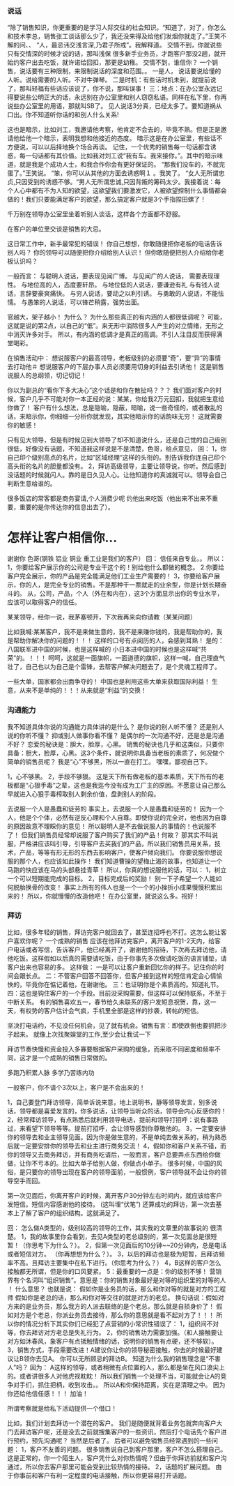 ### 说话
“除了销售知识，你更重要的是学习人际交往的社会知识。“知道了，对了，你怎么和技术李总，销售张工谈话那么少了，我还没来得及给他们发烟你就走了。”王笑不解的问、、 “人，最忌讳交浅言深,乃君子所戒”。我解释道。 交情不到，你就说些只有交情深的时候才说的话，那叫浅保 很多新手业务员，才跑客户那没2趟，就开始约客户出去吃饭，就许诺给回扣，那更是幼稚。 交情不到，谁信你？ 
一个销售，说话要有三种限制，来限制说话的深度和范围。。 
一是人， 说话要说给懂的人听。说给需要的人听。不对牛弹琴。 
二是时机：有些话时机未到，就提前说了，那叫轻福有些话应该说了，你不说，那叫误事！ 
三：地点：在办公室永远记得要说些公明正大的话，永远别在办公室里和别人窃窃私语。同样在私下里，你再说些办公室里的用语，那就叫SB了。 
见人说话3分真，已经太多了。要知道祸从口出。你不知道听你话的和别人什么关系!

这也是暗示，比如刘工，我邀请他考察，他肯定不会去的，毕竟不熟。但是正是邀请他给他一个暗示，表明我想和他接近的态度。 暗示这是在办公室里，有些话不方便说，可以以后择地换个场合再谈。 记住，一个优秀的销售每一句话都含诱惑，每一句话都有其价值。比如我对刘工说“我有车。我来接你。”。其中的暗示味道，就是我是个成功人士，和我合作你会有更好保证的。 “那我们没车的，不就完蛋了。”王笑说。 “笨，你可以从其他的方面去诱惑啊１ 。我笑了。 “女人无所谓忠贞,只因受到的诱惑不够。“男人无所谓忠诚,只因背叛的筹码太少。我接着说：每个人心中都有不为人知的欲望，这欲望我们要激发它，人被欲望控制什么事情都会做的！我们只要能满足客户的欲望，那么搞定客户就是3个手指捏田螺了！

千万别在领导办公室里坐着听别人谈话，这样各个方面都不舒服。

在客户的单位里交谈是销售的大忌。

这日常工作中，新手最常犯的错误！ 你自己想想，你敢随便把你老板的电话告诉别人吗？ 你的领导可以随便把你介绍给别人认识！ 但你敢随便把别人介绍给你老板认识吗？

一般而言： 
与聪明人说话，要表现见闻广博。 
与见闻广的人说话， 需要表现理性。 
与地位高的人，态度要轩昂。 
与地位低的人说话，要谦逊有礼
与有钱人说话，言辞要豪爽痛快。 
与穷人说话，要动之以利引诱。 
与勇敢的人说话，不能怯懦。 
与愚笨的人说话，可以锋芒稍露，强势出面。

官越大，架子越小！ 为什么？ 为什么那些真正的有内涵的人都很低调呢？ 可能，这就是说的第2点，以自己的“低”。来无形中消除很多人产生的对立情绪，无形之中消灭许多对手。 所以，有内涵的低调才是真正的高调。不引人注目反而获得满堂喝彩。

在销售活动中： 想说服客户的最高领导，老板级别的必须要“奇”，要“异”的事情去打动他＃ 
想说服客户的下层办事人员必须要用切身的利益去引诱他！ 这是销售说服人的总纲领，切记切记！

你以为副总的“看你下多大决心”这个话是和你在散扯吗？？？ 我们面对客户的时候，客户几乎不可能对你一本正经的说：某某，你给我2万元回扣，我就把生意给你做了！ 客户有什么想法，总是隐喻，隐蔽，暗喻，说一些奇怪的，或者散乱的话，来暗示你，你细细一分析你就发现，其实他暗示你的话韵味无穷！ 这就需要你的敏感！

只有见大领导，但是有时候见到大领导了却不知道说什么，还是自己觉的自己级别很低，好像没有话题，不知道我这样说是不是清楚，色哥，给点意见，
回： 1，你自己印个级别高点的名片，比如”区域经理“这样的头衔的。别告诉我你连自己印个高头衔的名片的胆量都没有。 
2，拜访高级领导，主要让领导说，你听。然后感到没话题的时候就闪人。靠的是日久见人心。让他知道你的真诚就可以。领导会自己判断生意给谁的。

很多饭店的常客都是商务宴请,个人消费少呢
约他出来吃饭（他出来不出来不重要，重要的是你传达你的信息出去了）。

# 怎样让客户相信你...
谢谢你 色哥(钢铁 铝业 铜业 重工业是我们的客户） 
回： 信任来自专业。。 所以： 
1，你要给客户展示你的公司是专业干这个的！别给他什么都做的概念。 
2.你要给客户完全展示，你的产品是完全能满足他们工业生产需要的！ 
3，你要给客户展示，你的人，是完全专业的销售。不是那种干一票就走的业余型，你是计划长期奋斗的。 
从，公司，产品，个人（外在和内在），这3个方面显示出你的专业水平，应该可以取得客户的信任。

某某领导，经你一说，我茅塞顿开，下次我再来向你请教（某某问题）

比如我喊:某某客户，我不是来做生意的，我不是来赚你钱的，我是帮助你的，我是帮助你解决你的问题的！！！ 这样的口号有点阅历的人，会感到耳熟！ 是的： 八国联军进中国的时候，也是这样喊的 小日本进中国的时候也是这样喊“共荣”的。！！！ 呵呵，这就是一面旗帜，一面道德的旗帜，这样一喊，自己理直气壮了，自己也以为自己是个雷锋，去帮客户解决问题去了，是个灵魂工程师了。

一些大单，国家都会出面争夺的！ 中国也是利用这些大单来获取国际利益！ 生意，从来不是单纯的！！！从来就是“利益“的交换！



### 沟通能力
我不知道具体你说的沟通能力具体讲的是什么？ 是你说的别人听不懂？ 还是别人说的你听不懂？ 抑或别人做事你看不懂？ 是偶尔的一次沟通不好，还是总是沟通不好？ 
恋爱的秘诀是：胆大，脸厚，心黑。 销售的秘诀也几乎和这类似，只要你具备：胆大，脸厚，心黑。这3个条件，就说明你具备当老板的素质了，何况做个简单的销售员呢？ 我是“心”不够黑，所以一直在打工。 嘿嘿，鄙视自己下。

1，心不够黑。 2，手段不够狠。 这是天下所有做老板的基本素质，天下所有的老板都是“心狠手毒”之辈，这也是我迄今没有成为工厂主的原因。不愿意让自己那么早就进入心狠手毒榨取别人剩余价值，盘剥别人的阶段。

去说服一个人是愚蠢和徒劳的
事实上，去说服一个人是愚蠢和徒劳的！ 因为一个人，他是个个体，必然有逆反心理和个人自尊。即使你说的完全对，他也因为自尊的原因故意不理睬你的意见！ 所以聪明人是不去做说服人的事情的！也说服不了！ 但我们销售员经常却说服了客户购买了我们的产品！何故？ 那其实不叫说服，严格讲应该叫引导，引导客户去买我们的产品，所以我们销售员用关系，技术，产品，等等有形无形的东西去影响客户，使客户倾向我们。 你要说服你想说服的那个人，也应该如此操作！ 我们知道曹操的望梅止渴的故事，也知道让一个马跑的快应该在马的头部悬挂青草！ 所以，你真的想说服他的话，可以： 1，树立一个可以短期能完成的目标。 2，目标完成后的奖励！ 别一下子希望一个人能如何脱胎换骨的改变！ 事实上所有的伟人也是一个一个的小挫折小成果慢慢积累出来的！ 所以，你就慢慢的改造他吧！ 在办公室里，就说这么多。祝好！








### 拜访
比如，很多年轻的销售，拜访完客户就回去了，甚至连招呼也不打。这怎么能让客户喜欢你呢？ 一个成熟的销售 应该在他拜访完客户，离开客户的1-2天内，给客户电话或者写信，告诉客户，他已经离开了，谢谢他的招待，下次再去拜访他，请他吃饭。这样假如以后真的需要请吃饭，由于你事先多次做请吃饭的语言铺垫，请客户出来也容易的多。 
这样做： 一是可以让客户重新回忆你的样子。记住你的时间会跟长点。 
二：不管客户回答不回答你，但客户接到这样的短信肯定会心情愉快的，毕竟你在惦记着他，在谢谢他。 
三：也证明你是个素质高的。知道礼节。 
四：这也是钩住客户的一个手段。目前没采购需要，但这样可以保持联系，不至于中断关系。 有的销售喜欢五一，春节给久未联系的客户发短息祝贺，靠，这一天，有权势的客户估计会气疯，手机里全部是这样的抄袭，转帖的短信。

坚决打电话约，不见没任何机会，见了就有机会。销售有言：即使跌倒也要抓把沙子起来。
就像上次找聚娱堂的工作,至少会让我试一下

拜访节奏快慢和资金投入多寡要根据客户采购的缓急，而采取不同密度和频率不同，这才是一个成熟的销售日常做的。

多跑乃积累人脉 多学乃苦练内功

一般客户，你不请个3次以上，客户是不会出来的！

1，自己要登门拜访领导，简单诉说来意，地上说明书，静等领导发言，别多说话，领导都是喜爱发言的，你多说话，让领导当听众的话，领导会内心反感你的！ 
2，经常拜访领导，有点熟悉后就利用领导电话，提前和领导打招呼：说有事路过，来看望下领导等等。提前打招呼，会让领导感到你尊敬他的。 
3，一定要安排你的领导去和业主领导见面。因为你是做生意的，不是单纯去做关系的，稍为熟悉后就一定要安排你的领导去和业主进行商务交流！ 
4，假如你和客户关系不错，而你的领导又去商务拜访，并有商务吃请后，一般而言，客户总要弄点东西给你做做，让你不亏本的。比如大单子给别人做，你做点小单子。 很多时候，中国的风俗，是只要你的领导出现在客户的领导面前，一般惯例，客户领导就不会让你的领导空手而回。

第一次见面后，你离开客户的时候，离开客户30分钟左右时间内，就应该给客户发短信。短信内容感谢他的接待。 (这叫埋“伏笔”)
还算成功的拜访，第一次去基本上了解了客户的组织结构。这就满足了。

回： 怎么做A类型的，级别较高的领导的工作，其实我的文章里的故事说的 很清楚。 
1，我的故事里你会看到，去见A类型的老总级别的，第一次见面总是很短暂！（你思考下为什么？）。 
2，但第一次见面后的10分钟~~20分钟内，总是电话或者短信对方。 （你再想想为什么？）。 
3，以后的拜访也是极为短暂，且拜访频率不高。且拜访主要集中在私下进行。（你思考为什么？） 
4，B这样的客户怎么接触都无所谓，但是你的口风要紧。 
5：最重要的一点是：你的级别不够！ 营销界有个名词叫“组织销售”。意思是：你的销售对象最好是对等的组织里的对等的人 ！ 什么意思？ 也就是说： 假如你是业务员的话，那么和你对等的就是对方的工程师 假如你是老总的话，那么和你对等交往的就是对方的老总。 换句话说：假如对方来的是业务员，那么我方的人派去联络的是个老总，那么就是自损身价了！ 假如对方是个老总，你派业务员去接待，那么你的意思就是看不起对方了！！！ 
所以你的情况分析下其实你们已经犯了点营销的小常识性错误了：
1，组织间不对等，你去拜访对方老总是失礼行为。 
2，你的销售功力需要加强。（和人接触要让对方如沐春风，象客户有点抵触情绪的话，说明你的销售有点硬，还不够软）。 
3，销售方式，手段需要改进！A建议你让你的领导秘密接触，你去的时候最好建议让B领你去见A。 你可以无所顾忌的拜访B。 知道为什么我的销售理念是“不害人”吗？ 因为： A这样的领导，或者稍微有点位置的人，那么都是坐在风口浪尖上的。或者讲很多人对他虎视眈眈！ 所以我们销售一个处理不当，可能就会让A的竞争对手们，抓住把柄，收到攻击。。 所以A和你保持距离，实在是清理之中。 因为你还给他信任感！！！ 加油！

所谓考察就是给私下活动提供一个借口！

比如，我们计划去拜访一个潜在的客户。 我们是随便就背着业务包就奔向客户大门去拜访客户呢，还是没去之前就搜集客户的一些资讯，然后打个电话先个客户进行预约，预先沟通呢？ 当然是后者了。 后者可以避免销售员经常遇到的一些问题： 1，客户不友善的问题。 很多销售说自己到客户那里，客户不怎么搭理自己。这是正常的，你一个陌生人，客户凭什么对你热情呢？但由于你拜访前就和客户沟通过，所以你去客户那里可能会受到比较热情的接待。 2，话题的扩展问题。 由于你事前和客户有利一定程度的电话接触，所以你更容易打开话题。







